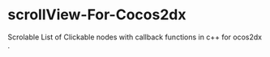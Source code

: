 scrollView-For-Cocos2dx
=======================

Scrolable List of Clickable nodes with callback functions in c++ for ocos2dx . 
